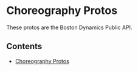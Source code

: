 <!--
Copyright (c) 2021 Boston Dynamics, Inc.  All rights reserved.

Downloading, reproducing, distributing or otherwise using the SDK Software
is subject to the terms and conditions of the Boston Dynamics Software
Development Kit License (20191101-BDSDK-SL).
-->

# Choreography Protos

These protos are the Boston Dynamics Public API.

## Contents

* [Choreography Protos](choreography_reference)